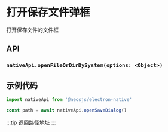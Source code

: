 # 打开保存文件弹框 <BadgeTip text="异步" type="green"></BadgeTip>
打开保存文件的文件框

## API
### `nativeApi.openFileOrDirBySystem(options: <Object>)`
### 

## 示例代码
```js
import nativeApi from '@neosjs/electron-native'

const path = await nativeApi.openSaveDialog()
```

:::tip
返回路径地址
:::
